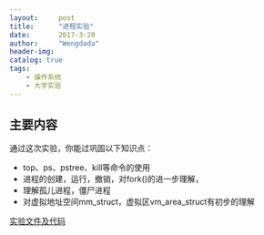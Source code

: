 ```yaml
---
layout:     post
title:      "进程实验"
date:       2017-3-20 
author:     "Wengdada"
header-img: 
catalog: true
tags:
    - 操作系统
    - 大学实验
---
```



## 主要内容

通过这次实验，你能过巩固以下知识点：
- top、ps、pstree、kill等命令的使用
- 进程的创建，运行，撤销，对fork()的进一步理解，
- 理解孤儿进程，僵尸进程
- 对虚拟地址空间mm_struct，虚拟区vm_area_struct有初步的理解


[实验文件及代码](https://github.com/GitHub-Weng/GitHub-Weng.github.io/blob/master/file/%E8%BF%9B%E7%A8%8B%E5%AE%9E%E9%AA%8C.doc)

